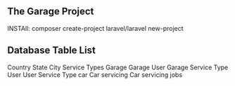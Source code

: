 ## The Garage Project 

INSTAll:  composer create-project laravel/laravel new-project


## Database Table List
Country
State
City
Service Types
Garage
Garage User
Garage Service Type
User
User Service Type
car
Car servicing
Car servicing jobs
